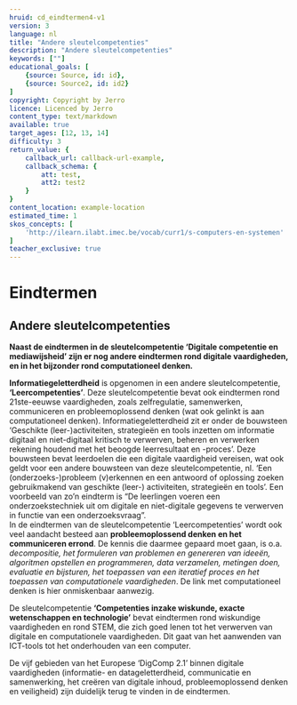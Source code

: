 ```yaml
---
hruid: cd_eindtermen4-v1
version: 3
language: nl
title: "Andere sleutelcompetenties"
description: "Andere sleutelcompetenties"
keywords: [""]
educational_goals: [
    {source: Source, id: id}, 
    {source: Source2, id: id2}
]
copyright: Copyright by Jerro
licence: Licenced by Jerro
content_type: text/markdown
available: true
target_ages: [12, 13, 14]
difficulty: 3
return_value: {
    callback_url: callback-url-example,
    callback_schema: {
        att: test,
        att2: test2
    }
}
content_location: example-location
estimated_time: 1
skos_concepts: [
    'http://ilearn.ilabt.imec.be/vocab/curr1/s-computers-en-systemen'
]
teacher_exclusive: true
---
```


# Eindtermen

## Andere sleutelcompetenties

**Naast de eindtermen in de sleutelcompetentie ‘Digitale competentie en mediawijsheid’ zijn er nog andere eindtermen rond digitale vaardigheden, en in het bijzonder rond computationeel denken.**

**Informatiegeletterdheid** is opgenomen in een andere sleutelcompetentie, **‘Leercompetenties’**. Deze sleutelcompetentie bevat ook eindtermen rond 21ste-eeuwse vaardigheden, zoals zelfregulatie, samenwerken, communiceren en probleemoplossend denken (wat ook gelinkt is aan computationeel denken).
Informatiegeletterdheid zit er onder de bouwsteen ‘Geschikte (leer-)activiteiten, strategieën en tools inzetten om informatie digitaal en niet-digitaal kritisch te verwerven, beheren en verwerken rekening houdend met het beoogde leerresultaat en -proces’. Deze bouwsteen bevat leerdoelen die een digitale vaardigheid vereisen,
wat ook geldt voor een andere bouwsteen van deze sleutelcompetentie, nl. ‘Een (onderzoeks-)probleem (v)erkennen en een antwoord of oplossing zoeken gebruikmakend
van geschikte (leer-) activiteiten, strategieën en tools’. Een voorbeeld van zo’n eindterm is “De leerlingen voeren een onderzoekstechniek uit om
digitale en niet-digitale gegevens te verwerven in functie van een onderzoeksvraag”.<br>
In de eindtermen van de sleutelcompetentie ‘Leercompetenties’ wordt ook veel aandacht besteed aan **probleemoplossend denken en het communiceren errond**. De kennis die daarmee gepaard moet gaan, is o.a. _decompositie, het formuleren van problemen en genereren van ideeën, algoritmen opstellen en programmeren, data verzamelen, metingen doen, evaluatie en bijsturen, het toepassen van een iteratief proces en het toepassen van computationele vaardigheden_. De link met computationeel denken is hier onmiskenbaar aanwezig.

De sleutelcompetentie **‘Competenties inzake wiskunde, exacte wetenschappen en technologie’** bevat eindtermen rond wiskundige vaardigheden en rond STEM, die
zich goed lenen tot het verwerven van digitale en computationele vaardigheden. Dit gaat van het aanwenden van ICT-tools tot het onderhouden van een computer.

De vijf gebieden van het Europese ‘DigComp 2.1’ binnen digitale vaardigheden (informatie- en datageletterdheid, communicatie en samenwerking, het creëren van digitale inhoud, probleemoplossend denken en veiligheid) zijn duidelijk terug te vinden in de eindtermen.
